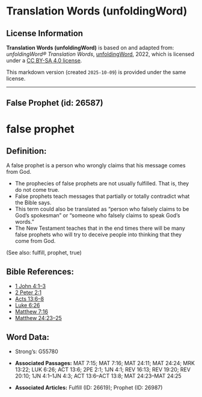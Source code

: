 # Translation Words (unfoldingWord)

## License Information

**Translation Words (unfoldingWord)** is based on and adapted from: _unfoldingWord® Translation Words_, [unfoldingWord](https://unfoldingword.org/utw), 2022, which is licensed under a [CC BY-SA 4.0 license](https://creativecommons.org/licenses/by-sa/4.0/legalcode.en).

This markdown version (created `2025-10-09`) is provided under the same license.



--------------------------------

## False Prophet (id: 26587)

false prophet
=============

Definition:
-----------

A false prophet is a person who wrongly claims that his message comes from God.

* The prophecies of false prophets are not usually fulfilled. That is, they do not come true.
* False prophets teach messages that partially or totally contradict what the Bible says.
* This term could also be translated as “person who falsely claims to be God’s spokesman” or “someone who falsely claims to speak God’s words.”
* The New Testament teaches that in the end times there will be many false prophets who will try to deceive people into thinking that they come from God.

(See also: fulfill, prophet, true)

Bible References:
-----------------

* [1 John 4:1–3](https://ref.ly/1John4:1-1John4:3)
* [2 Peter 2:1](https://ref.ly/2Pet2:1)
* [Acts 13:6–8](https://ref.ly/Acts13:6-Acts13:8)
* [Luke 6:26](https://ref.ly/Luke6:26)
* [Matthew 7:16](https://ref.ly/Matt7:16)
* [Matthew 24:23–25](https://ref.ly/Matt24:23-Matt24:25)

Word Data:
----------

* Strong’s: G55780

* **Associated Passages:** MAT 7:15; MAT 7:16; MAT 24:11; MAT 24:24; MRK 13:22; LUK 6:26; ACT 13:6; 2PE 2:1; 1JN 4:1; REV 16:13; REV 19:20; REV 20:10; 1JN 4:1–1JN 4:3; ACT 13:6–ACT 13:8; MAT 24:23–MAT 24:25
* **Associated Articles:** Fulfill (ID: 26619); Prophet (ID: 26987)

